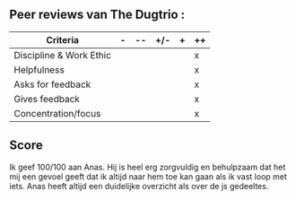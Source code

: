 ## Peer reviews van The Dugtrio : ##

| Criteria                | -     | --    | +/-   | +     | ++    |
|-------------------------|-------|-------|-------|-------|-------|
| Discipline & Work Ethic |       |       |       |       |   x   |
| Helpfulness             |       |       |       |       |   x   |
| Asks for feedback       |       |       |       |       |   x   |
| Gives feedback          |       |       |       |       |   x   |
| Concentration/focus     |       |       |       |       |   x   |
  

## Score ##
Ik geef 100/100 aan Anas. Hij is heel erg zorgvuldig en behulpzaam dat het mij een gevoel geeft dat ik 
altijd naar hem toe kan gaan als ik vast loop met iets.
Anas heeft altijd een duidelijke overzicht als over de js gedeeltes.
